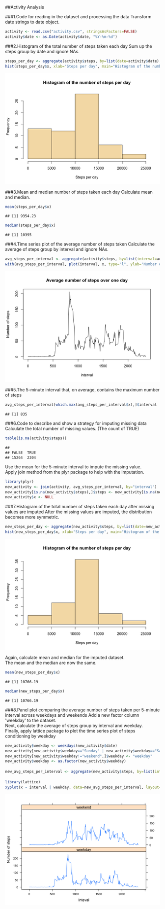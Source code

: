 ##Activity Analysis



###1.Code for reading in the dataset and processing the data
Transform date strings to date object.

```r
activity <- read.csv("activity.csv", stringsAsFactors=FALSE)
activity$date <- as.Date(activity$date, "%Y-%m-%d")
```

###2.Histogram of the total number of steps taken each day
Sum up the steps group by date and ignore NAs.

```r
steps_per_day <- aggregate(activity$steps, by=list(date=activity$date), sum, na.rm=TRUE)
hist(steps_per_day$x, xlab="Steps per day", main="Histogram of the number of steps per day", col="wheat")
```

![](PA1_template_files/figure-html/unnamed-chunk-3-1.png)<!-- -->

###3.Mean and median number of steps taken each day
Calculate mean and median.

```r
mean(steps_per_day$x)
```

```
## [1] 9354.23
```

```r
median(steps_per_day$x)
```

```
## [1] 10395
```

###4.Time series plot of the average number of steps taken
Calculate the average of steps group by interval and ignore NAs.

```r
avg_steps_per_interval <- aggregate(activity$steps, by=list(interval=activity$interval), mean, na.rm=TRUE)
with(avg_steps_per_interval, plot(interval, x, type="l", ylab="Number of steps", main="Average number of steps over one day"))
```

![](PA1_template_files/figure-html/unnamed-chunk-5-1.png)<!-- -->

###5.The 5-minute interval that, on average, contains the maximum number of steps

```r
avg_steps_per_interval[which.max(avg_steps_per_interval$x),]$interval
```

```
## [1] 835
```

###6.Code to describe and show a strategy for imputing missing data
Calculate the total number of missing values. (The count of TRUE)

```r
table(is.na(activity$steps))
```

```
## 
## FALSE  TRUE 
## 15264  2304
```
Use the mean for the 5-minute interval to impute the missing value.  
Apply join method from the plyr package to help with the imputation.

```r
library(plyr)
new_activity <- join(activity, avg_steps_per_interval, by="interval")
new_activity[is.na(new_activity$steps),]$steps <- new_activity[is.na(new_activity$steps),]$x
new_activity$x <- NULL
```

###7.Histogram of the total number of steps taken each day after missing values are imputed
After the missing values are imputed, the distribution becomes more symmetric.

```r
new_steps_per_day <- aggregate(new_activity$steps, by=list(date=new_activity$date), sum)
hist(new_steps_per_day$x, xlab="Steps per day", main="Histogram of the number of steps per day", col="wheat")
```

![](PA1_template_files/figure-html/unnamed-chunk-9-1.png)<!-- -->

Again, calculate mean and median for the imputed dataset.  
The mean and the median are now the same.

```r
mean(new_steps_per_day$x)
```

```
## [1] 10766.19
```

```r
median(new_steps_per_day$x)
```

```
## [1] 10766.19
```

###8.Panel plot comparing the average number of steps taken per 5-minute interval across weekdays and weekends
Add a new factor column 'weekday' to the dataset.   
Next, calculate the average of steps group by interval and weekday.  
Finally, apply lattice package to plot the time series plot of steps conditioning by weekday

```r
new_activity$weekday <- weekdays(new_activity$date)
new_activity[new_activity$weekday=="Sunday" | new_activity$weekday=="Saturday",]$weekday <- "weekend"
new_activity[new_activity$weekday!="weekend",]$weekday <- "weekday"
new_activity$weekday <- as.factor(new_activity$weekday)

new_avg_steps_per_interval <- aggregate(new_activity$steps, by=list(interval=new_activity$interval, weekday=new_activity$weekday), mean)

library(lattice)
xyplot(x ~ interval | weekday, data=new_avg_steps_per_interval, layout=c(1,2), type="l", xlab="Inteval", ylab="Number of steps")
```

![](PA1_template_files/figure-html/unnamed-chunk-11-1.png)<!-- -->
